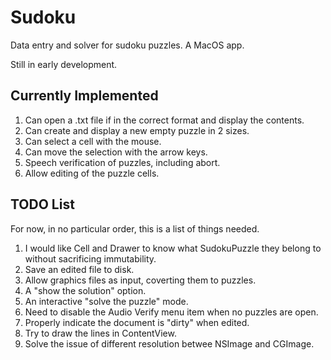 # Sudoku
Data entry and solver for sudoku puzzles. A MacOS app.

Still in early development.

## Currently Implemented
1. Can open a .txt file if in the correct format and display the contents.
1. Can create and display a new empty puzzle in 2 sizes.
1. Can select a cell with the mouse.
1. Can move the selection with the arrow keys.
1. Speech verification of puzzles, including abort.
1. Allow editing of the puzzle cells.

## TODO List
For now, in no particular order, this is a list of things needed.

1. I would like Cell and Drawer to know what SudokuPuzzle they belong to without sacrificing immutability.
1. Save an edited file to disk.
1. Allow graphics files as input, coverting them to puzzles.
1. A "show the solution" option.
1. An interactive "solve the puzzle" mode.
1. Need to disable the Audio Verify menu item when no puzzles are open.
1. Properly indicate the document is "dirty" when edited.
1. Try to draw the lines in ContentView.
1. Solve the issue of different resolution betwee NSImage and CGImage.
